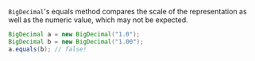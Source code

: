 `BigDecimal`'s equals method compares the scale of the representation as well as
the numeric value, which may not be expected.

```java
BigDecimal a = new BigDecimal("1.0");
BigDecimal b = new BigDecimal("1.00");
a.equals(b); // false!
```
